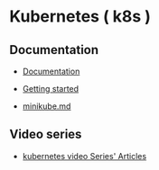 # Kubernetes ( k8s )

## Documentation

* [Documentation](https://kubernetes.io/docs/home/)

* [Getting started](https://kubernetes.io/docs/setup/)

* [minikube.md](minikube.md)

## Video series

* [kubernetes video Series' Articles](https://dev.to/techworld_with_nana/series/4349)
